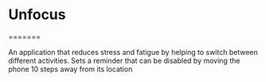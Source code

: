 
# Unfocus
=======

An application that reduces stress and fatigue by helping to switch between different activities. Sets a reminder that can be disabled by moving the phone 10 steps away from its location
